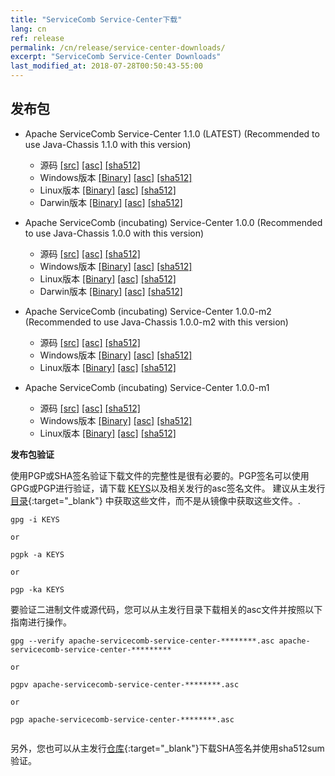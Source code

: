 ```yaml
---
title: "ServiceComb Service-Center下载"
lang: cn
ref: release
permalink: /cn/release/service-center-downloads/
excerpt: "ServiceComb Service-Center Downloads"
last_modified_at: 2018-07-28T00:50:43-55:00
---
```


## 发布包
* Apache ServiceComb Service-Center 1.1.0 (LATEST) (Recommended to use Java-Chassis 1.1.0 with this version)
    - 源码 [[src]](https://apache.org/dyn/closer.cgi/servicecomb/servicecomb-service-center/1.1.0/apache-servicecomb-service-center-1.1.0-src.zip) [[asc]](https://www.apache.org/dist/servicecomb/servicecomb-service-center/1.1.0/apache-servicecomb-service-center-1.1.0-src.zip.asc) [[sha512]](https://www.apache.org/dist/servicecomb/servicecomb-service-center/1.1.0/apache-servicecomb-service-center-1.1.0-src.zip.sha512) 
    - Windows版本 [[Binary]](https://apache.org/dyn/closer.cgi/servicecomb/servicecomb-service-center/1.1.0/apache-servicecomb-service-center-1.1.0-windows-amd64.tar.gz) [[asc]](https://www.apache.org/dist/servicecomb/servicecomb-service-center/1.1.0/apache-servicecomb-service-center-1.1.0-windows-amd64.tar.gz.asc) [[sha512]](https://www.apache.org/dist/servicecomb/servicecomb-service-center/1.1.0/apache-servicecomb-service-center-1.1.0-windows-amd64.tar.gz.sha512)
    - Linux版本 [[Binary]](https://apache.org/dyn/closer.cgi/servicecomb/servicecomb-service-center/1.1.0/apache-servicecomb-service-center-1.1.0-linux-amd64.tar.gz) [[asc]](https://www.apache.org/dist/servicecomb/servicecomb-service-center/1.1.0/apache-servicecomb-service-center-1.1.0-linux-amd64.tar.gz.asc) [[sha512]](https://www.apache.org/dist/servicecomb/servicecomb-service-center/1.1.0/apache-servicecomb-service-center-1.1.0-linux-amd64.tar.gz.sha512)
    - Darwin版本 [[Binary]](https://apache.org/dyn/closer.cgi/servicecomb/servicecomb-service-center/1.1.0/apache-servicecomb-service-center-1.1.0-darwin-amd64.tar.gz) [[asc]](https://www.apache.org/dist/servicecomb/servicecomb-service-center/1.1.0/apache-servicecomb-service-center-1.1.0-darwin-amd64.tar.gz.asc) [[sha512]](https://www.apache.org/dist/servicecomb/servicecomb-service-center/1.1.0/apache-servicecomb-service-center-1.1.0-darwin-amd64.tar.gz.sha512)


* Apache ServiceComb (incubating) Service-Center 1.0.0 (Recommended to use Java-Chassis 1.0.0 with this version)
    - 源码 [[src]](http://archive.apache.org/dist/incubator/servicecomb/incubator-servicecomb-service-center/1.0.0/apache-servicecomb-incubating-service-center-1.0.0-src.zip) [[asc]](http://archive.apache.org/dist/incubator/servicecomb/incubator-servicecomb-service-center/1.0.0/apache-servicecomb-incubating-service-center-1.0.0-src.zip.asc) [[sha512]](http://archive.apache.org/dist/incubator/servicecomb/incubator-servicecomb-service-center/1.0.0/apache-servicecomb-incubating-service-center-1.0.0-src.zip.sha512) 
    - Windows版本 [[Binary]](http://archive.apache.org/dist/incubator/servicecomb/incubator-servicecomb-service-center/1.0.0/apache-servicecomb-incubating-service-center-1.0.0-windows-amd64.tar.gz) [[asc]](http://archive.apache.org/dist/incubator/servicecomb/incubator-servicecomb-service-center/1.0.0/apache-servicecomb-incubating-service-center-1.0.0-windows-amd64.tar.gz.asc) [[sha512]](http://archive.apache.org/dist/incubator/servicecomb/incubator-servicecomb-service-center/1.0.0/apache-servicecomb-incubating-service-center-1.0.0-windows-amd64.tar.gz.sha512)
    - Linux版本 [[Binary]](http://archive.apache.org/dist/incubator/servicecomb/incubator-servicecomb-service-center/1.0.0/apache-servicecomb-incubating-service-center-1.0.0-linux-amd64.tar.gz) [[asc]](http://archive.apache.org/dist/incubator/servicecomb/incubator-servicecomb-service-center/1.0.0/apache-servicecomb-incubating-service-center-1.0.0-linux-amd64.tar.gz.asc) [[sha512]](http://archive.apache.org/dist/incubator/servicecomb/incubator-servicecomb-service-center/1.0.0/apache-servicecomb-incubating-service-center-1.0.0-linux-amd64.tar.gz.sha512)
    - Darwin版本 [[Binary]](http://archive.apache.org/dist/incubator/servicecomb/incubator-servicecomb-service-center/1.0.0/apache-servicecomb-incubating-service-center-1.0.0-darwin-amd64.tar.gz) [[asc]](http://archive.apache.org/dist/incubator/servicecomb/incubator-servicecomb-service-center/1.0.0/apache-servicecomb-incubating-service-center-1.0.0-darwin-amd64.tar.gz.asc) [[sha512]](http://archive.apache.org/dist/incubator/servicecomb/incubator-servicecomb-service-center/1.0.0/apache-servicecomb-incubating-service-center-1.0.0-darwin-amd64.tar.gz.sha512)


* Apache ServiceComb (incubating) Service-Center 1.0.0-m2 (Recommended to use Java-Chassis 1.0.0-m2 with this version)
    - 源码 [[src]](http://archive.apache.org/dist/incubator/servicecomb/incubator-servicecomb-service-center/1.0.0-m2/apache-servicecomb-incubating-service-center-1.0.0-m2-src.zip) [[asc]](http://archive.apache.org/dist/incubator/servicecomb/incubator-servicecomb-service-center/1.0.0-m2/apache-servicecomb-incubating-service-center-1.0.0-m2-src.zip.asc) [[sha512]](http://archive.apache.org/dist/incubator/servicecomb/incubator-servicecomb-service-center/1.0.0-m2/apache-servicecomb-incubating-service-center-1.0.0-m2-src.zip.sha512) 
    - Windows版本 [[Binary]](http://archive.apache.org/dist/incubator/servicecomb/incubator-servicecomb-service-center/1.0.0-m2/apache-servicecomb-incubating-service-center-1.0.0-m2-windows-amd64.tar.gz) [[asc]](http://archive.apache.org/dist/incubator/servicecomb/incubator-servicecomb-service-center/1.0.0-m2/apache-servicecomb-incubating-service-center-1.0.0-m2-windows-amd64.tar.gz.asc) [[sha512]](http://archive.apache.org/dist/incubator/servicecomb/incubator-servicecomb-service-center/1.0.0-m2/apache-servicecomb-incubating-service-center-1.0.0-m2-windows-amd64.tar.gz.sha512)
    - Linux版本 [[Binary]](http://archive.apache.org/dist/incubator/servicecomb/incubator-servicecomb-service-center/1.0.0-m2/apache-servicecomb-incubating-service-center-1.0.0-m2-linux-amd64.tar.gz) [[asc]](http://archive.apache.org/dist/incubator/servicecomb/incubator-servicecomb-service-center/1.0.0-m2/apache-servicecomb-incubating-service-center-1.0.0-m2-linux-amd64.tar.gz.asc) [[sha512]](http://archive.apache.org/dist/incubator/servicecomb/incubator-servicecomb-service-center/1.0.0-m2/apache-servicecomb-incubating-service-center-1.0.0-m2-linux-amd64.tar.gz.sha512)


* Apache ServiceComb (incubating) Service-Center 1.0.0-m1
    - 源码 [[src]](http://archive.apache.org/dist/incubator/servicecomb/incubator-servicecomb-service-center/1.0.0-m1/apache-servicecomb-incubating-service-center-1.0.0-m1-src.zip) [[asc]](http://archive.apache.org/dist/incubator/servicecomb/incubator-servicecomb-service-center/1.0.0-m1/apache-servicecomb-incubating-service-center-1.0.0-m1-src.zip.asc) [[sha512]](http://archive.apache.org/dist/incubator/servicecomb/incubator-servicecomb-service-center/1.0.0-m1/apache-servicecomb-incubating-service-center-1.0.0-m1-src.zip.sha512) 
    - Windows版本 [[Binary]](http://archive.apache.org/dist/incubator/servicecomb/incubator-servicecomb-service-center/1.0.0-m1/apache-servicecomb-incubating-service-center-1.0.0-m1-windows-amd64.tar.gz) [[asc]](http://archive.apache.org/dist/incubator/servicecomb/incubator-servicecomb-service-center/1.0.0-m1/apache-servicecomb-incubating-service-center-1.0.0-m1-windows-amd64.tar.gz.asc) [[sha512]](http://archive.apache.org/dist/incubator/servicecomb/incubator-servicecomb-service-center/1.0.0-m1/apache-servicecomb-incubating-service-center-1.0.0-m1-windows-amd64.tar.gz.sha512)
    - Linux版本 [[Binary]](http://archive.apache.org/dist/incubator/servicecomb/incubator-servicecomb-service-center/1.0.0-m1/apache-servicecomb-incubating-service-center-1.0.0-m1-linux-amd64.tar.gz) [[asc]](http://archive.apache.org/dist/incubator/servicecomb/incubator-servicecomb-service-center/1.0.0-m1/apache-servicecomb-incubating-service-center-1.0.0-m1-linux-amd64.tar.gz.asc) [[sha512]](http://archive.apache.org/dist/incubator/servicecomb/incubator-servicecomb-service-center/1.0.0-m1/apache-servicecomb-incubating-service-center-1.0.0-m1-linux-amd64.tar.gz.sha512)

**发布包验证**

使用PGP或SHA签名验证下载文件的完整性是很有必要的。PGP签名可以使用GPG或PGP进行验证，请下载 [KEYS](https://www.apache.org/dist/servicecomb/KEYS)以及相关发行的asc签名文件。
建议从主发行[目录](https://www.apache.org/dist/servicecomb/servicecomb-service-center/){:target="_blank"} 中获取这些文件，而不是从镜像中获取这些文件。.
 ```
 gpg -i KEYS
 
 or
 
 pgpk -a KEYS
 
 or
 
 pgp -ka KEYS

 ```

要验证二进制文件或源代码，您可以从主发行目录下载相关的asc文件并按照以下指南进行操作。

```
gpg --verify apache-servicecomb-service-center-********.asc apache-servicecomb-service-center-*********

or

pgpv apache-servicecomb-service-center-********.asc

or 

pgp apache-servicecomb-service-center-********.asc


```

另外，您也可以从主发行[仓库](https://www.apache.org/dist/servicecomb/servicecomb-service-center/){:target="_blank"}下载SHA签名并使用sha512sum验证。
